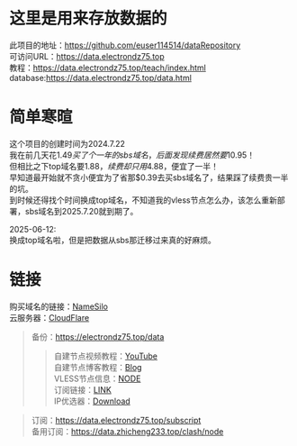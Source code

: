 # 这里是用来存放数据的
此项目的地址：<https://github.com/euser114514/dataRepository>  
可访问URL：<https://data.electrondz75.top>  
教程：<https://data.electrondz75.top/teach/index.html>
database:<https://data.electrondz75.top/data.html>


# 简单寒暄  
这个项目的创建时间为2024.7.22  
我在前几天花$1.49买了个一年的sbs域名，后面发现续费居然要$10.95！  
但相比之下top域名要$1.88，续费却只用$4.88，便宜了一半！  
早知道最开始就不贪小便宜为了省那$0.39去买sbs域名了，结果踩了续费贵一半的坑。  
到时候还得找个时间换成top域名，不知道我的vless节点怎么办，该怎么重新部署，sbs域名到2025.7.20就到期了。  

2025-06-12:  
换成top域名啦，但是把数据从sbs那迁移过来真的好麻烦。

# 链接  
购买域名的链接：[NameSilo](https://www.namesilo.com)  
云服务器：[CloudFlare](https://dash.cloudflare.com/)  
> 备份：<https://electrondz75.top/data>  
>> 自建节点视频教程：[YouTube](https://www.youtube.com/watch?v=sNOlsiwgCSA)  
>> 自建节点博客教程：[Blog](https://v2rayssr.com/worker-vless.html)  
>> VLESS节点信息：[NODE](https://vless.electrondz75.top/21b8ad5c-1b2f-48c7-b518-d69c5c03173a)  
>> 订阅链接：[LINK](https://vless2.electrondz75.top/c20e4a91-df69-49c9-a620-88ca1e00ca07)  
>> IP优选器：[Download](batch.zip)

> 订阅：<https://data.electrondz75.top/subscript>  
> 备用订阅：<https://data.zhicheng233.top/clash/node>

    
